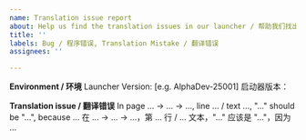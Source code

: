 ```yaml
---
name: Translation issue report
about: Help us find the translation issues in our launcher / 帮助我们找出启动器翻译的错误
title: ''
labels: Bug / 程序错误, Translation Mistake / 翻译错误
assignees: ''

---
```


**Environment / 环境**
Launcher Version: [e.g. AlphaDev-25001]
启动器版本：

**Translation issue / 翻译错误**
In page ... -> ... -> ..., line ... / text ..., "..." should be "...", because ...
在 ... -> ... -> ...，第 ... 行 / ... 文本，"..." 应该是 "..."，因为 ...
